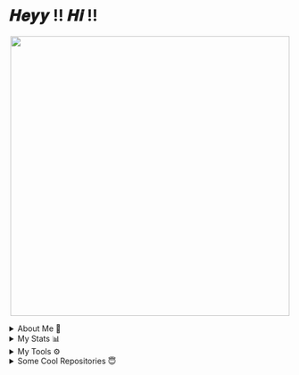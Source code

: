 # 𝑯𝒆𝒚𝒚 !! 𝑯𝒊 !!

<p align='Middle'><a href='https://telegram.me/Warning_MadBoy_is_Back'><img src='https://telegra.ph/file/67c5a395421a28ee7f38c.png' width='500"'></a></p>

<details>
<summary>About Me 💞</summary>
  <p align='middle'>
    AGE           »» 16
  </p>
  <p align='middle'>
    CLASS         »» XI
  </p>
  <p align='middle'>
    STATE         »» Haryana
  </p>
  <p align='middle'>
    NATIONALITY   »» 🇮🇳
  </p>
  <p align='middle'>
  TELEGRAM ACC  »» <a href="https://telegram.me/Warning_MadBoy_is_Back" alt="MadBoy"> <img src="https://img.shields.io/badge/MADBOY-dcdcdc?logo=telegram" /></a>
  </p>
</details>

<details>
<summary>My Stats 📊</summary><p align='middle'>
  <img src='https://github-readme-stats.vercel.app/api?username=madboy482&show_icons=true&theme=midnight-purple' width='500"'></p>
  <p align='middle'><img src='https://github-readme-streak-stats.herokuapp.com/?user=madboy482&theme=midnight-purple&show_icon=true' width='500"'></p> <p
  align='middle'><img src='https://komarev.com/ghpvc/?username=madboy482&label=My%20Profile%20Views&color=blueviolet&style=plastic' width='175"'></p>
</details>

<details>
  <summary>My Tools ⚙️</summary>
  <p align='middle'><img src='https://github-readme-stats.vercel.app/api/top-langs/?username=madboy482&theme=midnight-purple' width='300"' height='300"'></p><p align ="middle">
  <br />
  <code><img width="20%"   src="https://www.vectorlogo.zone/logos/git-scm/git-scm-ar21.svg"></code>
  <code><img width="20%"   src="https://www.vectorlogo.zone/logos/python/python-ar21.svg"></code>
  <code><img width="20%"   src="https://www.vectorlogo.zone/logos/heroku/heroku-ar21.svg"></code>
  <br />
  <code><img width="20%"  src="https://www.vectorlogo.zone/logos/mysql/mysql-ar21.svg"></code>
  <code><img width="20%"  src="https://www.vectorlogo.zone/logos/sqlite/sqlite-ar21.svg"></code>
  <code><img width="20%"  src="https://www.vectorlogo.zone/logos/firebase/firebase-ar21.svg"></code>
  <br />
  <code><img width="20%"  src="https://www.vectorlogo.zone/logos/mongodb/mongodb-ar21.svg"></code>
  <code><img width="20%"  src="https://www.vectorlogo.zone/logos/github/github-ar21.svg"></code>
  <code><img width="20%"  src="https://www.vectorlogo.zone/logos/gitlab/gitlab-ar21.svg"></code>
  <br>
  </p>  
</details>

<details>
  <summary>Some Cool Repositories 😇</summary><p align='middle'>
  <a href="https://github.com/MadBoy-X/TeslaRobo" alt="TeslaRobo"> <img src="https://img.shields.io/badge/%F0%9F%A4%96%20-TᴇsʟᴀRᴏʙᴏ-black" /> </a></p>
  <p align='middle'>
    <a href="https://github.com/Andencento/Andencento" alt="Andencento"> <img src="https://img.shields.io/badge/%F0%9F%A4%96%20-Aɴᴅᴇɴᴄᴇɴᴛᴏ-blue" /> </a></p>
  <p align='middle'>
    <a href="https://github.com/MadBoy-X/MusicBot" alt="MusicBot"> <img src="https://img.shields.io/badge/%F0%9F%A4%96%20-Tᴇsʟᴀ MᴜsɪᴄBᴏᴛ-red" /> </a></p>
  <p align='middle'>
    <a href="https://github.com/MadBoy-X/SuperBot" alt="SuperBot"> <img src="https://img.shields.io/badge/%F0%9F%A4%96%20-SᴜᴘᴇʀBᴏᴛ-chrome" /> </a>
  </p>
</details>
